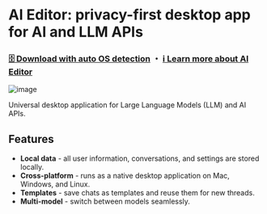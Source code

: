 # AI Editor: privacy-first desktop app for AI and LLM APIs

### [🗄️ Download with auto OS detection](https://AppBaza.github.io/AIEditorApp/download.html) ・ [ℹ️ Learn more about AI Editor](https://www.appbaza.com/aieditor)

![image](https://github.com/AppBaza/AIEditorApp/assets/907606/c6037537-7454-45fc-8421-95cbe6d637e4)

Universal desktop application for Large Language Models (LLM) and AI APIs.

## Features

* **Local data** - all user information, conversations, and settings are stored locally.
* **Cross-platform** - runs as a native desktop application on Mac, Windows, and Linux.
* **Templates** - save chats as templates and reuse them for new threads.
* **Multi-model** - switch between models seamlessly.
